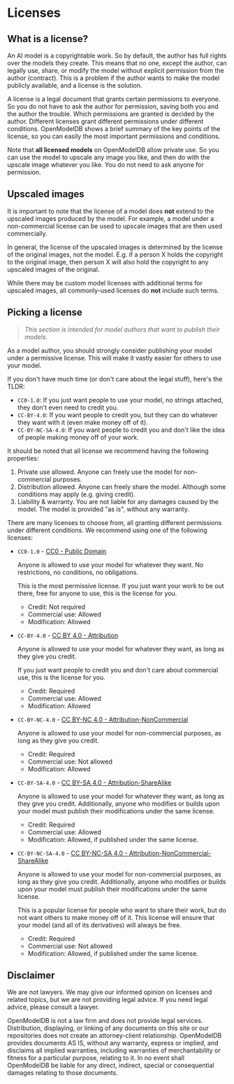 # Licenses

## What is a license?

An AI model is a copyrightable work. So by default, the author has full rights over the models they create. This means that no one, except the author, can legally use, share, or modify the model without explicit permission from the author (contract). This is a problem if the author wants to make the model publicly available, and a license is the solution.

A license is a legal document that grants certain permissions to everyone. So you do not have to ask the author for permission, saving both you and the author the trouble. Which permissions are granted is decided by the author. Different licenses grant different permissions under different conditions. OpenModelDB shows a brief summary of the key points of the license, so you can easily the most important permissions and conditions.

Note that **all licensed models** on OpenModelDB allow private use. So you can use the model to upscale any image you like, and then do with the upscale image whatever you like. You do not need to ask anyone for permission.

## Upscaled images

It is important to note that the license of a model does **not** extend to the upscaled images produced by the model. For example, a model under a non-commercial license can be used to upscale images that are then used commercially.

In general, the license of the upscaled images is determined by the license of the original images, not the model. E.g. if a person X holds the copyright to the original image, then person X will also hold the copyright to any upscaled images of the original.

While there may be custom model licenses with additional terms for upscaled images, all commonly-used licenses do **not** include such terms.

## Picking a license

> _This section is intended for model authors that want to publish their models._

As a model author, you should strongly consider publishing your model under a permissive license. This will make it vastly easier for others to use your model.

If you don't have much time (or don't care about the legal stuff), here's the TLDR:

-   `CC0-1.0`: If you just want people to use your model, no strings attached, they don't even need to credit you.
-   `CC-BY-4.0`: If you want people to credit you, but they can do whatever they want with it (even make money off of it).
-   `CC-BY-NC-SA-4.0`: If you want people to credit you and don't like the idea of people making money off of your work.

It should be noted that all license we recommend having the following properties:

1. Private use allowed. Anyone can freely use the model for non-commercial purposes.
2. Distribution allowed. Anyone can freely share the model. Although some conditions may apply (e.g. giving credit).
3. Liability & warranty. You are not liable for any damages caused by the model. The model is provided "as is", without any warranty.

There are many licenses to choose from, all granting different permissions under different conditions. We recommend using one of the following licenses:

-   `CC0-1.0` - [CC0 - Public Domain](https://creativecommons.org/publicdomain/zero/1.0/deed.en)

    Anyone is allowed to use your model for whatever they want. No restrictions, no conditions, no obligations.

    This is the most permissive license. If you just want your work to be out there, free for anyone to use, this is the license for you.

    -   Credit: Not required
    -   Commercial use: Allowed
    -   Modification: Allowed

-   `CC-BY-4.0` - [CC BY 4.0 - Attribution](https://creativecommons.org/licenses/by/4.0/)

    Anyone is allowed to use your model for whatever they want, as long as they give you credit.

    If you just want people to credit you and don't care about commercial use, this is the license for you.

    -   Credit: Required
    -   Commercial use: Allowed
    -   Modification: Allowed

-   `CC-BY-NC-4.0` - [CC BY-NC 4.0 - Attribution-NonCommercial](https://creativecommons.org/licenses/by-nc/4.0/)

    Anyone is allowed to use your model for non-commercial purposes, as long as they give you credit.

    -   Credit: Required
    -   Commercial use: Not allowed
    -   Modification: Allowed

-   `CC-BY-SA-4.0` - [CC BY-SA 4.0 - Attribution-ShareAlike](https://creativecommons.org/licenses/by-sa/4.0/)

    Anyone is allowed to use your model for whatever they want, as long as they give you credit. Additionally, anyone who modifies or builds upon your model must publish their modifications under the same license.

    -   Credit: Required
    -   Commercial use: Allowed
    -   Modification: Allowed, if published under the same license.

-   `CC-BY-NC-SA-4.0` - [CC BY-NC-SA 4.0 - Attribution-NonCommercial-ShareAlike](https://creativecommons.org/licenses/by-nc-sa/4.0/)

    Anyone is allowed to use your model for non-commercial purposes, as long as they give you credit. Additionally, anyone who modifies or builds upon your model must publish their modifications under the same license.

    This is a popular license for people who want to share their work, but do not want others to make money off of it. This license will ensure that your model (and all of its derivatives) will always be free.

    -   Credit: Required
    -   Commercial use: Not allowed
    -   Modification: Allowed, if published under the same license.

## Disclaimer

We are not lawyers. We may give our informed opinion on licenses and related topics, but we are not providing legal advice. If you need legal advice, please consult a lawyer.

OpenModelDB is not a law firm and does not provide legal services. Distribution, displaying, or linking of any documents on this site or our repositories does not create an attorney-client relationship. OpenModelDB provides documents AS IS, without any warranty, express or implied, and disclaims all implied warranties, including warranties of merchantability or fitness for a particular purpose, relating to it. In no event shall OpenModelDB be liable for any direct, indirect, special or consequential damages relating to those documents.
